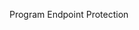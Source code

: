 <Token xmlns:xlink="http://www.w3.org/1999/xlink">Program Endpoint Protection</Token>

<!--HONumber=May16_HO1-->


